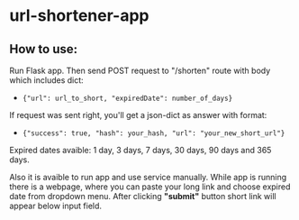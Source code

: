 # url-shortener-app

<h2><b>How to use:</b></h2>
 
 Run Flask app. Then send POST request to "/shorten" route with body which includes dict: 
 - `{"url": url_to_short, "expiredDate": number_of_days}`
 
 If request was sent right, you'll get a json-dict as answer with format: 
 - `{"success": true, "hash": your_hash, "url": "your_new_short_url"}`
 
 Expired dates avaible: 1 day, 3 days, 7 days, 30 days, 90 days and 365 days.

Also it is avaible to run app and use service manually. While app is running there is a webpage, where you can paste your long link and choose expired date from dropdown menu. After clicking <b>"submit"</b> button short link will appear below input field.
